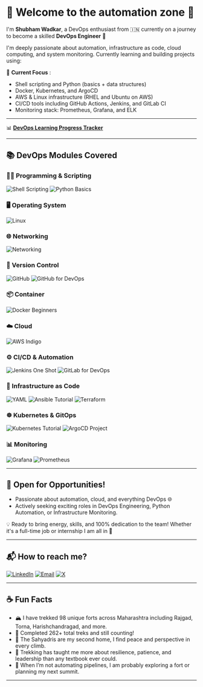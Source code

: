 # 🤖 Welcome to the automation zone 🤖

I'm **Shubham Wadkar**, a DevOps enthusiast from 🇮🇳 currently on a journey to become a skilled **DevOps Engineer** 🚀

I'm deeply passionate about automation, infrastructure as code, cloud computing, and system monitoring. Currently learning and building projects using:

🧠 **Current Focus** :

- Shell scripting and Python (basics + data structures)
- Docker, Kubernetes, and ArgoCD
- AWS & Linux infrastructure (RHEL and Ubuntu on AWS)
- CI/CD tools including GitHub Actions, Jenkins, and GitLab CI
- Monitoring stack: Prometheus, Grafana, and ELK

---

📊 **[DevOps Learning Progress Tracker](https://docs.google.com/spreadsheets/d/125r3GJ2C96k8BMVwdmvRmadsYOtyqLFrkKAJ_qF18Kw/edit?usp=sharing)**

---

## 📚 DevOps Modules Covered

### 👨‍💻 Programming & Scripting
![Shell Scripting](https://img.shields.io/badge/-Shell_Scripting-4EAA25?style=for-the-badge&logo=gnubash&logoColor=white)
![Python Basics](https://img.shields.io/badge/-Python_&_DS-3776AB?style=for-the-badge&logo=python&logoColor=white)

### 🖥️ Operating System
![Linux](https://img.shields.io/badge/-Linux_For_DevOps-b58900?style=for-the-badge&logo=linux&logoColor=white)

### 🌐 Networking
![Networking](https://img.shields.io/badge/-Networking_for_DevOps-4B0082?style=for-the-badge&logo=cloudflare&logoColor=white)

### 🔁 Version Control
![GitHub](https://img.shields.io/badge/-GitHub-181717?style=for-the-badge&logo=github&logoColor=white)
![GitHub for DevOps](https://img.shields.io/badge/-Git_for_DevOps-F05032?style=for-the-badge&logo=git&logoColor=white)

### 📦 Container
![Docker Beginners](https://img.shields.io/badge/-Docker-2496ED?style=for-the-badge&logo=docker&logoColor=white)

### ☁️ Cloud
![AWS Indigo](https://img.shields.io/badge/-AWS_for_automation-6366F1?style=for-the-badge&logo=amazonaws&logoColor=white)

### ⚙️ CI/CD & Automation
![Jenkins One Shot](https://img.shields.io/badge/-Jenkins-D24939?style=for-the-badge&logo=jenkins&logoColor=white)
![GitLab for DevOps](https://img.shields.io/badge/-GitLab_For_DevOps-FC6D26?style=for-the-badge&logo=gitlab&logoColor=white)

### 🧱 Infrastructure as Code
![YAML](https://img.shields.io/badge/-YAML-5e5c5c?style=for-the-badge&logo=yaml&logoColor=white)
![Ansible Tutorial](https://img.shields.io/badge/-Ansible-EE0000?style=for-the-badge&logo=ansible&logoColor=white)
![Terraform](https://img.shields.io/badge/-Terraform-7B42BC?style=for-the-badge&logo=terraform&logoColor=white)

### ☸️ Kubernetes & GitOps
![Kubernetes Tutorial](https://img.shields.io/badge/-Kubernetes-326CE5?style=for-the-badge&logo=kubernetes&logoColor=white)
![ArgoCD Project](https://img.shields.io/badge/-ArgoCD-F43F5E?style=for-the-badge&logo=argo&logoColor=white)

### 📊 Monitoring
![Grafana](https://img.shields.io/badge/-Grafana-FCA5A5?style=for-the-badge&logo=grafana&logoColor=black)
![Prometheus](https://img.shields.io/badge/-Prometheus-FDE68A?style=for-the-badge&logo=prometheus&logoColor=black)

---

## 🤝 Open for Opportunities!

- Passionate about automation, cloud, and everything DevOps 🌐
- Actively seeking exciting roles in DevOps Engineering, Python Automation, or Infrastructure Monitoring.

💡 Ready to bring energy, skills, and 100% dedication to the team!
Whether it's a full-time job or internship I am all in 🚀

---

## 📬 How to reach me?

[![LinkedIn](https://img.shields.io/badge/LinkedIn-blue?style=for-the-badge&logo=linkedin&logoColor=white)](https://www.linkedin.com/in/shubhamwadkar)
[![Email](https://img.shields.io/badge/-Email-red?style=for-the-badge&logo=gmail&logoColor=white)](mailto:shubhamwadkar880@gmail.com)
[![X](https://img.shields.io/badge/_X_Account-555555?style=for-the-badge&logo=twitter&logoColor=white)](https://x.com/Shubham18618598)

---

## ☕ Fun Facts
- 🏔️ I have trekked 98 unique forts across Maharashtra including Rajgad, Torna, Harishchandragad, and more.
- 🥾 Completed 262+ total treks and still counting!
- 🌄 The Sahyadris are my second home, I find peace and perspective in every climb.
- 🎒 Trekking has taught me more about resilience, patience, and leadership than any textbook ever could.
- 🔧 When I’m not automating pipelines, I am probably exploring a fort or planning my next summit.

---
